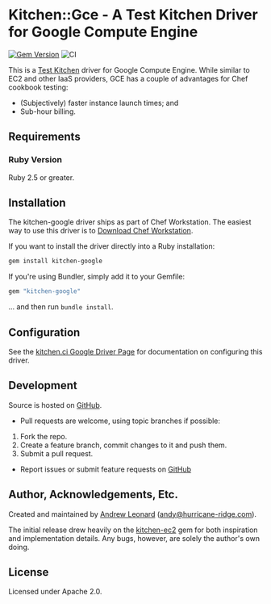 # Kitchen::Gce - A Test Kitchen Driver for Google Compute Engine

[![Gem Version](https://badge.fury.io/rb/kitchen-google.svg)](https://badge.fury.io/rb/kitchen-google)
![CI](https://github.com/test-kitchen/kitchen-google/workflows/CI/badge.svg?branch=master)

This is a [Test Kitchen](https://github.com/test-kitchen/test-kitchen)
driver for Google Compute Engine.  While similar to EC2 and other IaaS
providers, GCE has a couple of advantages for Chef cookbook testing:

* (Subjectively) faster instance launch times; and
* Sub-hour billing.

## Requirements

### Ruby Version

Ruby 2.5 or greater.

## Installation

The kitchen-google driver ships as part of Chef Workstation. The easiest way to use this driver is to [Download Chef Workstation](https://www.chef.io/downloads/tools/workstation).

If you want to install the driver directly into a Ruby installation:

```sh
gem install kitchen-google
```

If you're using Bundler, simply add it to your Gemfile:

```ruby
gem "kitchen-google"
```

... and then run `bundle install`.


## Configuration

See the [kitchen.ci Google Driver Page](https://kitchen.ci/docs/drivers/google/) for documentation on configuring this driver.

## Development

Source is hosted on [GitHub](https://github.com/test-kitchen/kitchen-google).

* Pull requests are welcome, using topic branches if possible:

1. Fork the repo.
2. Create a feature branch, commit changes to it and push them.
3. Submit a pull request.

* Report issues or submit feature requests on [GitHub](https://github.com/test-kitchen/kitchen-google/issues)

## Author, Acknowledgements, Etc.

Created and maintained by [Andrew Leonard](http://andyleonard.com)
([andy@hurricane-ridge.com](mailto:andy@hurricane-ridge.com)).

The initial release drew heavily on the
[kitchen-ec2](https://github.com/chef/kitchen-ec2/) gem for both
inspiration and implementation details. Any bugs, however, are solely
the author's own doing.

## License

Licensed under Apache 2.0.
